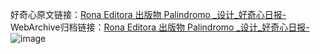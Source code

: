 好奇心原文链接：[Rona Editora 出版物 Palindromo _设计_好奇心日报-](https://www.qdaily.com/articles/7013.html)
WebArchive归档链接：[Rona Editora 出版物 Palindromo _设计_好奇心日报-](http://web.archive.org/web/20190623171625/https://www.qdaily.com/articles/7013.html)
![image](http://ww3.sinaimg.cn/large/007d5XDply1g3wbdoi6f4j30u02gik68)
